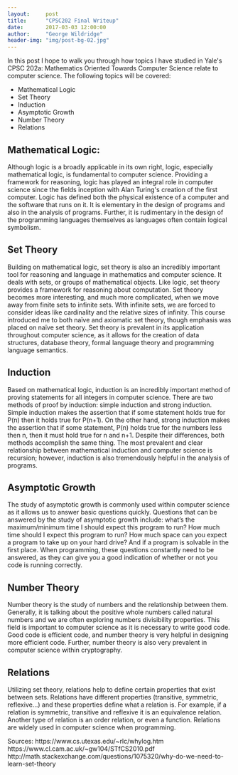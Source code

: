 ```yaml
---
layout:     post
title:      "CPSC202 Final Writeup"
date:       2017-03-03 12:00:00
author:     "George Wildridge"
header-img: "img/post-bg-02.jpg"
---
```


<p>In this post I hope to walk you through how topics I have studied in Yale's CPSC 202a: Mathematics Oriented Towards Computer Science relate to computer science. The following topics will be covered:</p>

<ul>
<li>Mathematical Logic</li>

<li>Set Theory</li>

<li>Induction</li>

<li>Asymptotic Growth</li>

<li>Number Theory</li>

<li>Relations</li>
</ul>

<h2 id="mathematicallogic">Mathematical Logic:</h2>

<p>Although logic is a broadly applicable in its own right, logic, especially mathematical logic, is fundamental to computer science. Providing a framework for reasoning, logic has played an integral role in computer science since the fields inception with Alan Turing's creation of the first computer. Logic has defined both the physical existence of a computer and the software that runs on it. It is elementary in the design of programs and also in the analysis of programs. 
 Further, it is rudimentary in the design of the programming languages themselves as languages often contain logical symbolism.  </p>

<h2 id="settheory">Set Theory</h2>

<p>Building on mathematical logic, set theory is also an incredibly important tool for reasoning and language in mathematics and computer science. It deals with sets, or groups of mathematical objects. Like logic, set theory provides a framework for reasoning about computation. Set theory becomes more interesting, and much more complicated, when we move away from finite sets to infinite sets.  With infinite sets, we are forced to consider ideas like cardinality and the relative sizes of infinity. This course introduced me to both naïve and axiomatic set theory, though emphasis was placed on naïve set theory. Set theory is prevalent in its application throughout computer science, as it allows for the creation of data structures, database theory, formal language theory and programming language semantics.</p>

<h2 id="induction">Induction</h2>

<p>Based on mathematical logic, induction is an incredibly important method of proving statements for all integers in computer science. There are two methods of proof by induction: simple induction and strong induction. Simple induction makes the assertion that if some statement holds true for P(n) then it holds true for P(n+1). On the other hand, strong induction makes the assertion that if some statement, P(n) holds true for the numbers less then n, then it must hold true for n and n+1. Despite their differences, both methods accomplish the same thing. The most prevalent and clear relationship between mathematical induction and computer science is recursion; however, induction is also tremendously helpful in the analysis of programs. </p>

<h2 id="asymptoticgrowth">Asymptotic Growth</h2>

<p>The study of asymptotic growth is commonly used within computer science as it allows us to answer basic questions quickly. Questions that can be answered by the study of asymptotic growth include: what’s the maximum/minimum time I should expect this program to run? How much time should I expect this program to run? How much space can you expect a program to take up on your hard drive? And if a program is solvable in the first place. When programming, these questions constantly need to be answered, as they can give you a good indication of whether or not you code is running correctly.  </p>

<h2 id="numbertheory">Number Theory</h2>

<p>Number theory is the study of numbers and the relationship between them. Generally, it is talking about the positive whole numbers called natural numbers and we are often exploring numbers divisibility properties. This field is important to computer science as it is necessary to write good code. Good code is efficient code, and number theory is very helpful in designing more efficient code. Further, number theory is also very prevalent in computer science within cryptography. </p>

<h2 id="relations">Relations</h2>

<p>Utilizing set theory, relations help to define certain properties that exist between sets. Relations have different properties (transitive, symmetric, reflexive…) and these properties define what a relation is. For example, if a relation is symmetric, transitive and reflexive it is an equivalence relation. Another type of relation is an order relation, or even a function.  Relations are widely used in computer science when programming. </p>

<p>Sources:
https://www.cs.utexas.edu/~rlc/whylog.htm
https://www.cl.cam.ac.uk/~gw104/STfCS2010.pdf
http://math.stackexchange.com/questions/1075320/why-do-we-need-to-learn-set-theory</p>
